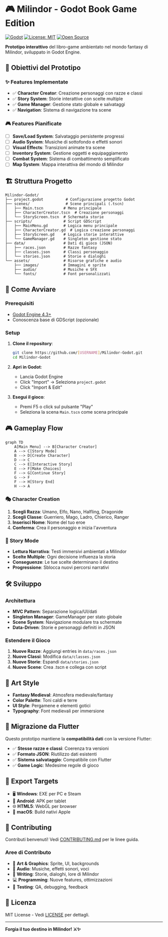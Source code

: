 # 🎮 Milindor - Godot Book Game Edition

[![Godot](https://img.shields.io/badge/Godot-4.3+-blue.svg)](https://godotengine.org/)
[![License: MIT](https://img.shields.io/badge/License-MIT-yellow.svg)](https://opensource.org/licenses/MIT)
[![Open Source](https://img.shields.io/badge/Open%20Source-❤️-red.svg)]()

**Prototipo interattivo** del libro-game ambientato nel mondo fantasy di Milindor, sviluppato in Godot Engine.

## 🎯 Obiettivi del Prototipo

### ✨ Features Implementate
- ✅ **Character Creator**: Creazione personaggi con razze e classi
- ✅ **Story System**: Storie interattive con scelte multiple
- ✅ **Game Manager**: Gestione stato globale e salvataggi
- ✅ **Navigation**: Sistema di navigazione tra scene

### 🎮 Features Pianificate
- [ ] **Save/Load System**: Salvataggio persistente progressi
- [ ] **Audio System**: Musiche di sottofondo e effetti sonori
- [ ] **Visual Effects**: Transizioni animate tra scene
- [ ] **Inventory System**: Gestione oggetti e equipaggiamento
- [ ] **Combat System**: Sistema di combattimento semplificato
- [ ] **Map System**: Mappa interattiva del mondo di Milindor

## 🏗️ Struttura Progetto

```
Milindor-Godot/
├── project.godot          # Configurazione progetto Godot
├── scenes/                # Scene principali (.tscn)
│   ├── Main.tscn         # Menu principale
│   ├── CharacterCreator.tscn  # Creazione personaggi
│   └── StoryScreen.tscn  # Schermata storie
├── scripts/              # Script GDScript
│   ├── MainMenu.gd       # Logica menu principale
│   ├── CharacterCreator.gd  # Logica creazione personaggi
│   ├── StoryScreen.gd    # Logica storie interattive
│   └── GameManager.gd    # Singleton gestione stato
├── data/                 # Dati di gioco (JSON)
│   ├── races.json        # Razze fantasy
│   ├── classes.json      # Classi personaggio
│   └── stories.json      # Storie e dialoghi
└── assets/               # Risorse grafiche e audio
    ├── images/           # Immagini e sprite
    ├── audio/            # Musiche e SFX
    └── fonts/            # Font personalizzati
```

## 🚀 Come Avviare

### Prerequisiti
- [Godot Engine 4.3+](https://godotengine.org/download)
- Conoscenza base di GDScript (opzionale)

### Setup
1. **Clone il repository**:
   ```bash
   git clone https://github.com/[USERNAME]/Milindor-Godot.git
   cd Milindor-Godot
   ```

2. **Apri in Godot**:
   - Lancia Godot Engine
   - Click "Import" → Seleziona `project.godot`
   - Click "Import & Edit"

3. **Esegui il gioco**:
   - Premi F5 o click sul pulsante "Play"
   - Seleziona la scena `Main.tscn` come scena principale

## 🎮 Gameplay Flow

```mermaid
graph TD
    A[Main Menu] --> B[Character Creator]
    A --> C[Story Mode]
    B --> D[Create Character]
    D --> C
    C --> E[Interactive Story]
    E --> F[Make Choices]
    F --> G[Continue Story]
    G --> F
    F --> H[Story End]
    H --> A
```

### 🎭 Character Creation
1. **Scegli Razza**: Umano, Elfo, Nano, Halfling, Dragonide
2. **Scegli Classe**: Guerriero, Mago, Ladro, Chierico, Ranger
3. **Inserisci Nome**: Nome del tuo eroe
4. **Conferma**: Crea il personaggio e inizia l'avventura

### 📖 Story Mode
- **Lettura Narrativa**: Testi immersivi ambientati a Milindor
- **Scelte Multiple**: Ogni decisione influenza la storia
- **Conseguenze**: Le tue scelte determinano il destino
- **Progressione**: Sblocca nuovi percorsi narrativi

## 🛠️ Sviluppo

### Architettura
- **MVC Pattern**: Separazione logica/UI/dati
- **Singleton Manager**: GameManager per stato globale
- **Scene System**: Navigazione modulare tra schermate
- **Data-Driven**: Storie e personaggi definiti in JSON

### Estendere il Gioco
1. **Nuove Razze**: Aggiungi entries in `data/races.json`
2. **Nuove Classi**: Modifica `data/classes.json`
3. **Nuove Storie**: Espandi `data/stories.json`
4. **Nuove Scene**: Crea .tscn e collega con script

## 🎨 Art Style

- **Fantasy Medieval**: Atmosfera medievale/fantasy
- **Color Palette**: Toni caldi e terre
- **UI Style**: Pergamene e elementi gotici
- **Typography**: Font medievali per immersione

## 🔄 Migrazione da Flutter

Questo prototipo mantiene la **compatibilità dati** con la versione Flutter:

- ✅ **Stesse razze e classi**: Coerenza tra versioni
- ✅ **Formato JSON**: Riutilizzo dati esistenti
- ✅ **Sistema salvataggio**: Compatibile con Flutter
- ✅ **Game Logic**: Medesime regole di gioco

## 🚀 Export Targets

- 🖥️ **Windows**: EXE per PC e Steam
- 📱 **Android**: APK per tablet
- 🌐 **HTML5**: WebGL per browser
- 🍎 **macOS**: Build nativi Apple

## 🤝 Contributing

Contributi benvenuti! Vedi [CONTRIBUTING.md](../Milindor/CONTRIBUTING.md) per le linee guida.

### Aree di Contributo
- 🎨 **Art & Graphics**: Sprite, UI, backgrounds
- 🎵 **Audio**: Musiche, effetti sonori, voci
- 📝 **Writing**: Storie, dialoghi, lore di Milindor
- 💻 **Programming**: Nuove features, ottimizzazioni
- 🧪 **Testing**: QA, debugging, feedback

## 📄 Licenza

MIT License - Vedi [LICENSE](../Milindor/LICENSE) per dettagli.

---

**Forgia il tuo destino in Milindor! ⚔️✨**
